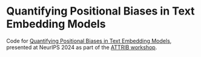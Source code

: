 # Quantifying Positional Biases in Text Embedding Models

Code for [Quantifying Positional Biases in Text Embedding Models](https://arxiv.org/abs/2412.15241), presented at NeurIPS 2024 as part of the [ATTRIB workshop](https://attrib-workshop.cc/).
